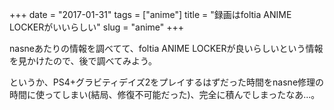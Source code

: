 +++
date = "2017-01-31"
tags = ["anime"]
title = "録画はfoltia ANIME LOCKERがいいらしい"
slug = "anime"
+++

nasneあたりの情報を調べてて、foltia ANIME LOCKERが良いらしいという情報を見かけたので、後で調べてみよう。

というか、PS4+グラビティデイズ2をプレイするはずだった時間をnasne修理の時間に使ってしまい(結局、修復不可能だった)、完全に積んでしまったなあ...。
	
